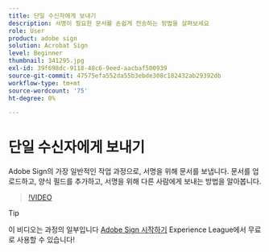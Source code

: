 ```yaml
---
title: 단일 수신자에게 보내기
description: 서명이 필요한 문서를 손쉽게 전송하는 방법을 살펴보세요
role: User
product: adobe sign
solution: Acrobat Sign
level: Beginner
thumbnail: 341295.jpg
exl-id: 39f698dc-9118-48c6-9eed-aacbaf500939
source-git-commit: 47575efa552da55b3ebde308c182432ab29392db
workflow-type: tm+mt
source-wordcount: '75'
ht-degree: 0%

---
```


# 단일 수신자에게 보내기

Adobe Sign의 가장 일반적인 작업 과정으로, 서명을 위해 문서를 보냅니다. 문서를 업로드하고, 양식 필드를 추가하고, 서명을 위해 다른 사람에게 보내는 방법을 알아봅니다.

>[!VIDEO](https://video.tv.adobe.com/v/341295?hidetitle=true)

>[!TIP]
>
>이 비디오는 과정의 일부입니다 [Adobe Sign 시작하기](https://experienceleague.adobe.com/?recommended=Sign-U-1-2020.1) Experience League에서 무료로 사용할 수 있습니다!
